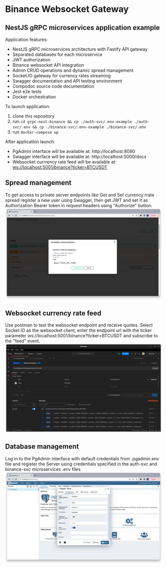 # Binance Websocket Gateway
## NestJS gRPC microservices application example

Application features:

- NestJS gRPC microservices architecture with Fastify API gateway
- Separated databases for each microservice
- JWT authorization
- Binance websocket API integration
- Admin CRUD operations and dynamic spread management
- Socket.IO gateway for currency rates streaming
- Swagger documentation and API testing environment
- Compodoc source code documentation
- Jest e2e tests
- Docker orchestration

To launch application:
1. clone this repository
1. run ```cd grpc-nest-binance && cp ./auth-svc/.env-example ./auth-svc/.env && cp ./binance-svc/.env-example ./binance-svc/.env```
1. run ```docker-compose up```

After application launch:
- PgAdmin interface will be available at: http://localhost:8080
- Swagger interface will be available at: http://localhost:5000/docs
- Websocket currrency rate feed will be available at: [ws://localhost:5001/binance?ticker=BTCUSDT](http://localhost:5001/binance?ticker=BTCUSDT)

## Spread management
To get access to private server endpoints like Get and Set currency rrate spread register a new user using Swagger, then get JWT and set it as Authorization Bearer token in request headers using "Authorize" button.
![swagger](/img/Swagger_Screenshot.png)

## Websocket currency rate feed
Use postman to test the websocket endpoint and receive quotes. Select Socket.IO as the websocket client, enter the endpoint url with the ticker parameter ws://localhost:5001/binance?ticker=BTCUSDT and subscribe to the "feed" event.
![websocket](/img/Postman_Screenshot.png)

## Database management
Log in to the PgAdmin interface with default credentials from .pgadmin.env file and register the Server using credentials specified in the auth-svc and binance-svc microservices .env files
![postgres](/img/PgAdmin_Screenshot.png)
